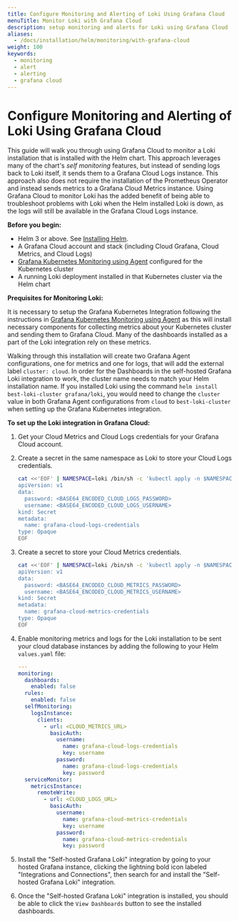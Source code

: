 ```yaml
---
title: Configure Monitoring and Alerting of Loki Using Grafana Cloud
menuTitle: Monitor Loki with Grafana Cloud
description: setup monitoring and alerts for Loki using Grafana Cloud
aliases:
  - /docs/installation/helm/monitoring/with-grafana-cloud
weight: 100
keywords:
  - monitoring
  - alert
  - alerting
  - grafana cloud
---
```


# Configure Monitoring and Alerting of Loki Using Grafana Cloud

This guide will walk you through using Grafana Cloud to monitor a Loki installation that is installed with the Helm chart. This approach leverages many of the chart's _self monitoring_ features, but instead of sending logs back to Loki itself, it sends them to a Grafana Cloud Logs instance. This approach also does not require the installation of the Prometheus Operator and instead sends metrics to a Grafana Cloud Metrics instance. Using Grafana Cloud to monitor Loki has the added benefit of being able to troubleshoot problems with Loki when the Helm installed Loki is down, as the logs will still be available in the Grafana Cloud Logs instance.

**Before you begin:**

- Helm 3 or above. See [Installing Helm](https://helm.sh/docs/intro/install/).
- A Grafana Cloud account and stack (including Cloud Grafana, Cloud Metrics, and Cloud Logs)
- [Grafana Kubernetes Monitoring using Agent](https://grafana.com/docs/grafana-cloud/kubernetes-monitoring/configuration/config-k8s-agent-guide/) configured for the Kubernetes cluster
- A running Loki deployment installed in that Kubernetes cluster via the Helm chart

**Prequisites for Monitoring Loki:**

It is necessary to setup the Grafana Kubernetes Integration following the instructions in [Grafana Kubernetes Monitoring using Agent](https://grafana.com/docs/grafana-cloud/kubernetes-monitoring/configuration/config-k8s-agent-guide/) as this will install necessary components for collecting metrics about your Kubernetes cluster and sending them to Grafana Cloud. Many of the dashboards installed as a part of the Loki integration rely on these metrics.

Walking through this installation will create two Grafana Agent configurations, one for metrics and one for logs, that will add the external label `cluster: cloud`. In order for the Dashboards in the self-hosted Grafana Loki integration to work, the cluster name needs to match your Helm installation name. If you installed Loki using the command `helm install best-loki-cluster grafana/loki`, you would need to change the `cluster` value in both Grafana Agent configurations from `cloud` to `best-loki-cluster` when setting up the Grafana Kubernetes integration.

**To set up the Loki integration in Grafana Cloud:**

1. Get your Cloud Metrics and Cloud Logs credentials for your Grafana Cloud account.
1. Create a secret in the same namespace as Loki to store your Cloud Logs credentials.

    ```bash
    cat <<'EOF' | NAMESPACE=loki /bin/sh -c 'kubectl apply -n $NAMESPACE -f -'
    apiVersion: v1
    data:
      password: <BASE64_ENCODED_CLOUD_LOGS_PASSWORD>
      username: <BASE64_ENCODED_CLOUD_LOGS_USERNAME>
    kind: Secret
    metadata:
      name: grafana-cloud-logs-credentials
    type: Opaque
    EOF
    ```

1. Create a secret to store your Cloud Metrics credentials.

    ```bash
    cat <<'EOF' | NAMESPACE=loki /bin/sh -c 'kubectl apply -n $NAMESPACE -f -'
    apiVersion: v1
    data:
      password: <BASE64_ENCODED_CLOUD_METRICS_PASSWORD>
      username: <BASE64_ENCODED_CLOUD_METRICS_USERNAME>
    kind: Secret
    metadata:
      name: grafana-cloud-metrics-credentials
    type: Opaque
    EOF
    ```

1. Enable monitoring metrics and logs for the Loki installation to be sent your cloud database instances by adding the following to your Helm `values.yaml` file:

    ```yaml
    ---
    monitoring:
      dashboards:
        enabled: false
      rules:
        enabled: false
      selfMonitoring:
        logsInstance:
          clients:
            - url: <CLOUD_METRICS_URL>
              basicAuth:
                username:
                  name: grafana-cloud-logs-credentials
                  key: username
                password:
                  name: grafana-cloud-logs-credentials
                  key: password
      serviceMonitor:
        metricsInstance:
          remoteWrite:
            - url: <CLOUD_LOGS_URL>
              basicAuth:
                username:
                  name: grafana-cloud-metrics-credentials
                  key: username
                password:
                  name: grafana-cloud-metrics-credentials
                  key: password
    ```

1. Install the "Self-hosted Grafana Loki" integration by going to your hosted Grafana instance, clicking the lightning bold icon labeled "Integrations and Connections", then search for and install the "Self-hosted Grafana Loki" integration.

1. Once the "Self-hosted Grafana Loki" integration is installed, you should be able to click the `View Dashboards` button to see the installed dashboards.
